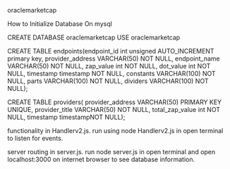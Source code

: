 oraclemarketcap


How to Initialize Database
On mysql

CREATE DATABASE oraclemarketcap
USE oraclemarketcap

CREATE TABLE endpoints(endpoint_id int unsigned AUTO_INCREMENT primary key,
provider_address VARCHAR(50) NOT NULL,
endpoint_name VARCHAR(50) NOT NULL,
zap_value int NOT NULL,
dot_value int NOT NULL,
timestamp timestamp NOT NULL,
constants VARCHAR(100) NOT NULL,
parts VARCHAR(100) NOT NULL,
dividers VARCHAR(100) NOT NULL);

CREATE TABLE providers(
provider_address VARCHAR(50) PRIMARY KEY UNIQUE,
provider_title VARCHAR(50) NOT NULL,
total_zap_value int NOT NULL,
timestamp timestampNOT NULL); 

functionality in Handlerv2.js. run using
node Handlerv2.js
in open terminal to listen for events.

server routing in server.js. run
node server.js
in open terminal and open localhost:3000 on internet browser to see database information.